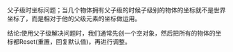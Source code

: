 父子级时坐标问题；当几个物体拥有父子级的时候子级别的物体的坐标就不是世界坐标了，而是相对于他的父级元素的坐标做运用。

​                结论:使用父子级解决问题时，我们通常先创一个空对象，然后把所有的物体的坐标都Reset(重置，回复默认值)，再进行调整。